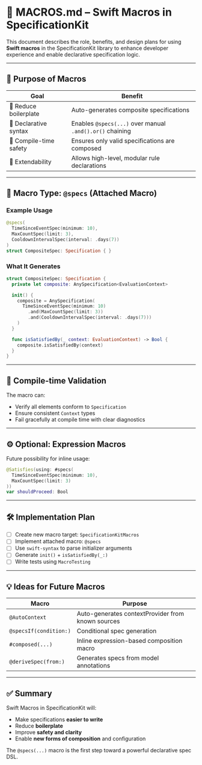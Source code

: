 # 🧩 MACROS.md – Swift Macros in SpecificationKit

This document describes the role, benefits, and design plans for using **Swift macros** in the SpecificationKit library to enhance developer experience and enable declarative specification logic.

---

## 🎯 Purpose of Macros

| Goal                      | Benefit                                                              |
|---------------------------|----------------------------------------------------------------------|
| 🔽 Reduce boilerplate      | Auto-generates composite specifications                            |
| 📜 Declarative syntax      | Enables `@specs(...)` over manual `.and().or()` chaining            |
| 🔐 Compile-time safety     | Ensures only valid specifications are composed                     |
| 🧩 Extendability           | Allows high-level, modular rule declarations                       |

---

## 🔧 Macro Type: `@specs` (Attached Macro)

### Example Usage

```swift
@specs(
  TimeSinceEventSpec(minimum: 10),
  MaxCountSpec(limit: 3),
  CooldownIntervalSpec(interval: .days(7))
)
struct CompositeSpec: Specification { }
```

### What It Generates

```swift
struct CompositeSpec: Specification {
  private let composite: AnySpecification<EvaluationContext>

  init() {
    composite = AnySpecification(
      TimeSinceEventSpec(minimum: 10)
        .and(MaxCountSpec(limit: 3))
        .and(CooldownIntervalSpec(interval: .days(7)))
    )
  }

  func isSatisfiedBy(_ context: EvaluationContext) -> Bool {
    composite.isSatisfiedBy(context)
  }
}
```

---

## 🧪 Compile-time Validation

The macro can:
- Verify all elements conform to `Specification`
- Ensure consistent `Context` types
- Fail gracefully at compile time with clear diagnostics

---

## ⚙️ Optional: Expression Macros

Future possibility for inline usage:

```swift
@Satisfies(using: #specs(
  TimeSinceEventSpec(minimum: 10),
  MaxCountSpec(limit: 3)
))
var shouldProceed: Bool
```

---

## 🛠️ Implementation Plan

- [ ] Create new macro target: `SpecificationKitMacros`
- [ ] Implement attached macro: `@specs`
- [ ] Use `swift-syntax` to parse initializer arguments
- [ ] Generate `init()` + `isSatisfiedBy(_:)`
- [ ] Write tests using `MacroTesting`

---

## 💡 Ideas for Future Macros

| Macro                 | Purpose                                                |
|-----------------------|--------------------------------------------------------|
| `@AutoContext`        | Auto-generates contextProvider from known sources      |
| `@specsIf(condition:)`| Conditional spec generation                            |
| `#composed(...)`      | Inline expression-based composition macro              |
| `@deriveSpec(from:)`  | Generates specs from model annotations                 |

---

## ✅ Summary

Swift Macros in SpecificationKit will:

- Make specifications **easier to write**
- Reduce **boilerplate**
- Improve **safety and clarity**
- Enable **new forms of composition** and configuration

The `@specs(...)` macro is the first step toward a powerful declarative spec DSL.
